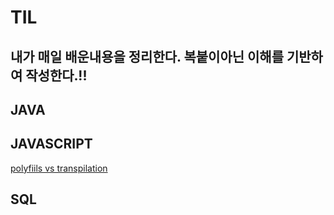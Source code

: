 # TIL
내가 매일 배운내용을 정리한다. 복붙이아닌 이해를 기반하여 작성한다.!!
---------------------
## JAVA


## JAVASCRIPT
[polyfiils vs transpilation](http://www.example.com/)



## SQL
